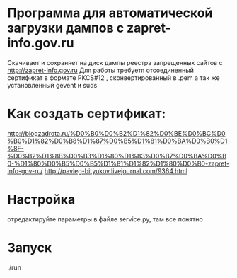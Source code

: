 Программа для автоматической загрузки дампов с zapret-info.gov.ru 
================

Скачивает и сохраняет на диск дампы реестра запрещенных сайтов с http://zapret-info.gov.ru
Для работы требуетя отсоединенный сертификат в формате PKCS#12 , сконвертированный в .pem
а так же установленный gevent и suds

Как создать сертификат:
================
http://blogzadrota.ru/%D0%B0%D0%B2%D1%82%D0%BE%D0%BC%D0%B0%D1%82%D0%B8%D1%87%D0%B5%D1%81%D0%BA%D0%B0%D1%8F-%D0%B2%D1%8B%D0%B3%D1%80%D1%83%D0%B7%D0%BA%D0%B0-%D1%80%D0%B5%D0%B5%D1%81%D1%82%D1%80%D0%B0-zapret-info-gov-ru/
http://pavleg-bityukov.livejournal.com/9364.html

Настройка
================
отредактируйте параметры в файле service.py, там все понятно

Запуск
================
./run
